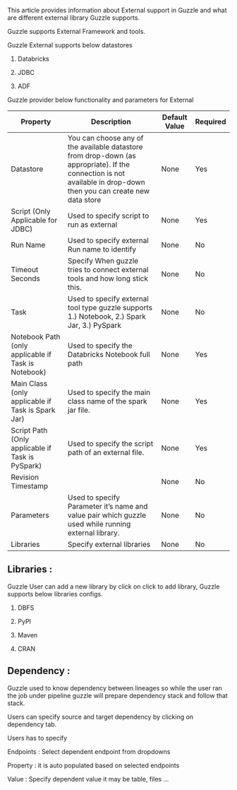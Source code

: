 
This article provides information about External support in Guzzle and what are different external library Guzzle supports.

Guzzle supports External Framework and tools. 

Guzzle External supports below datastores

1. Databricks

2. JDBC

3. ADF

Guzzle provider below functionality and parameters for External

|Property|Description|Default Value|Required|
|--- |--- |--- |--- |
|Datastore|You can choose any of the available datastore from drop-down (as appropriate). If the connection is not available in drop-down then you can create new data store|None|Yes|
|Script (Only Applicable for JDBC)|Used to specify script to run as external|None|Yes|
|Run Name|Used to specify external Run name to identify|None|No|
|Timeout Seconds|Specify When guzzle tries to connect external tools and how long stick this.|None|No|
|Task|Used to specify external tool type guzzle supports 1.) Notebook, 2.) Spark Jar, 3.) PySpark|None|No|
|Notebook Path (only applicable if Task is Notebook)|Used to specify the Databricks Notebook full path|None|Yes|
|Main Class (only applicable if Task is Spark Jar)|Used to specify the main class name of the spark jar file.|None|Yes|
|Script Path (Only applicable if Task is PySpark)|Used to specify the script path of an external file.|None|Yes|
|Revision Timestamp||None|No|
|Parameters|Used to specify Parameter it’s name and value pair which guzzle used while running external library.|None|No|
|Libraries|Specify external libraries|None|No|


## Libraries :

Guzzle User can add a new library by click on click to add library, Guzzle supports below libraries configs.

1. DBFS

2. PyPI

3. Maven

4. CRAN

## Dependency : 

Guzzle used to know dependency between lineages so while the user ran the job under pipeline guzzle will prepare dependency stack and follow that stack.

Users can specify source and target dependency by clicking on dependency tab.

Users has to specify 

Endpoints : Select dependent endpoint from dropdowns

Property : it is auto populated based on selected endpoints

Value : Specify dependent value it may be table, files ...

